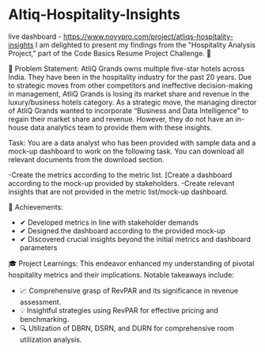 # Altiq-Hospitality-Insights 
live dashboard - https://www.novypro.com/project/atliqs-hospitality-insights
I am delighted to present my findings from the "Hospitality Analysis Project," part of the Code Basics Resume Project Challenge. 🚀

🎯 Problem Statement:
AtliQ Grands owns multiple five-star hotels across India. They have been in the hospitality industry for the past 20 years. Due to strategic moves from other competitors and ineffective decision-making in management, AtliQ Grands is losing its market share and revenue in the luxury/business hotels category. As a strategic move, the managing director of AtliQ Grands wanted to incorporate “Business and Data Intelligence” to regain their market share and revenue. However, they do not have an in-house data analytics team to provide them with these insights.

Task:  You are a data analyst who has been provided with sample data and a mock-up dashboard to work on the following task. You can download all relevant documents from the download section.

-Create the metrics according to the metric list.
[Create a dashboard according to the mock-up provided by stakeholders.
-Create relevant insights that are not provided in the metric list/mock-up dashboard.

🔧 Achievements:
- ✔ Developed metrics in line with stakeholder demands
- ✔ Designed the dashboard according to the provided mock-up
- ✔ Discovered crucial insights beyond the initial metrics and dashboard parameters

🎓 Project Learnings:
This endeavor enhanced my understanding of pivotal hospitality metrics and their implications. Notable takeaways include:

- 📈 Comprehensive grasp of RevPAR and its significance in revenue assessment.
- 💡 Insightful strategies using RevPAR for effective pricing and benchmarking.
- 🔍 Utilization of DBRN, DSRN, and DURN for comprehensive room utilization analysis.
